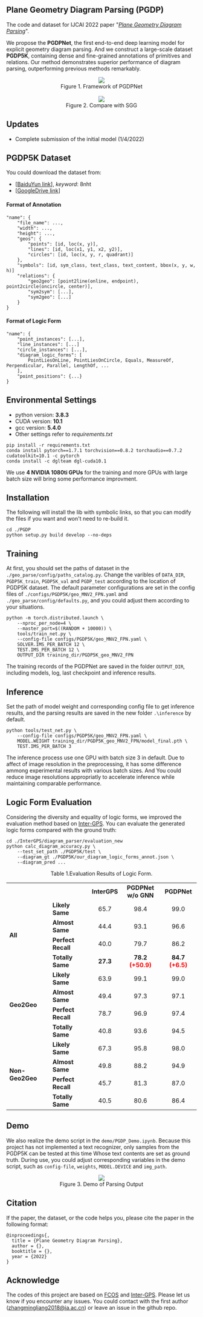## Plane Geometry Diagram Parsing (PGDP)

The code and dataset for IJCAI 2022 paper "[*Plane Geometry Diagram Parsing*]()".

We propose the **PGDPNet**, the first end-to-end deep learning model for explicit geometry diagram parsing. And we construct a large-scale dataset **PGDP5K**, containing dense and fine-grained annotations of primitives and relations. Our method demonstrates superior performance of diagram parsing, outperforming previous methods remarkably.
<div align=center>
	<img src="framework.png">
	
</div>
<div align=center>
	Figure 1. Framework of PGDPNet
</div>
</br>
<div align=center>
	<img src="compare.png">
</div>
<div align=center>
	Figure 2. Compare with SGG
</div>

## Updates

- Complete submission of the initial model (1/4/2022)

## PGDP5K Dataset
You could download the dataset from:
- [[BaiduYun link](https://pan.baidu.com/s/1GWqjq-IuQNal_Veo3p4RzQ?pwd=8nht)], _keyword_: 8nht
- [[GoogleDrive link](https://drive.google.com/file/d/1KDB2EdXG3NsbkY7jAg2U2NJVJtEeMwR7/view?usp=sharing)]
#### Format of Annotation
```
"name": {
    "file_name": ...,
    "width": ...,
    "height": ...,
    "geos": {
        "points": [id, loc(x, y)], 
        "lines": [id, loc(x1, y1, x2, y2)],
        "circles": [id, loc(x, y, r, quadrant)]           
    },
    "symbols": [id, sym_class, text_class, text_content, bbox(x, y, w, h)]
    "relations": {
        "geo2geo": [point2line(online, endpoint), point2circle(oncircle, center)],
        "sym2sym": [...],
        "sym2geo": [...]
    }
}
```
#### Format of Logic Form
```
"name": {
    "point_instances": [...],
    "line_instances": [...]
    "circle_instances": [...],
    "diagram_logic_forms": [
        PointLiesOnLine, PointLiesOnCircle, Equals, MeasureOf, Perpendicular, Parallel, LengthOf, ...
    ],
    "point_positions": {...}
}
```
## Environmental Settings
- python version: **3.8.3**
- CUDA version: **10.1**
- gcc version: **5.4.0**
- Other settings refer to *requirements.txt*
```
pip install -r requirements.txt
conda install pytorch==1.7.1 torchvision==0.8.2 torchaudio==0.7.2 cudatoolkit=10.1 -c pytorch
conda install -c dglteam dgl-cuda10.1
```

We use **4 NVIDIA 1080ti GPUs** for the training and more GPUs with large batch size will bring some performance improvment.

## Installation

The following will install the lib with symbolic links, so that you can modify the files if you want and won't need to re-build it.
```
cd ./PGDP
python setup.py build develop --no-deps
```

## Training

At first, you should set the paths of dataset in the `./geo_parse/config/paths_catalog.py`. Change the varibles of `DATA_DIR`, `PGDP5K_train`, `PGDP5K_val` and `PGDP_test` according to the location of PGDP5K dataset. The default parameter configurations are set in the config files of `./configs/PGDP5K/geo_MNV2_FPN.yaml` and `./geo_parse/config/defaults.py`, and you could adjust them according to your situations.

```
python -m torch.distributed.launch \
    --nproc_per_node=4 \
    --master_port=$((RANDOM + 10000)) \
    tools/train_net.py \
    --config-file configs/PGDP5K/geo_MNV2_FPN.yaml \
    SOLVER.IMS_PER_BATCH 12 \
    TEST.IMS_PER_BATCH 12 \
    OUTPUT_DIR training_dir/PGDP5K_geo_MNV2_FPN
```
The training records of the PGDPNet are saved in the folder `OUTPUT_DIR`, including models, log, last checkpoint and inference results.  

## Inference

Set the path of model weight and corresponding config file to get inference results, and the parsing results are saved in the new folder `.\inference` by default.

```
python tools/test_net.py \
    --config-file configs/PGDP5K/geo_MNV2_FPN.yaml \
    MODEL.WEIGHT training_dir/PGDP5K_geo_MNV2_FPN/model_final.pth \
    TEST.IMS_PER_BATCH 3
```
The inference process use one GPU with batch size 3 in default. Due to affect of image resolution in the preprocessing, it has some difference ammong experimental results with various batch sizes. And You could reduce image resolutions appropriatly to accelerate inference while maintaining comparable performance.

## Logic Form Evaluation

Considering the diversity and equality of logic forms, we improved the evaluation method based on [Inter-GPS](https://github.com/lupantech/InterGPS). You can evaluate the generated logic forms compared with the ground truth:

```
cd ./InterGPS/diagram_parser/evaluation_new
python calc_diagram_accuracy.py \ 
    --test_set_path ./PGDP5K/test \ 
    --diagram_gt ./PGDP5K/our_diagram_logic_forms_annot.json \ 
    --diagram_pred ...
```

<div align=center>
	Table 1.Evaluation Results of Logic Form.
</div>
<table align="center">
	<tr>
        <td colspan="2"></td>
	    <td align="center"><b>InterGPS</b></td>
	    <td align="center"><b>PGDPNet<br>w/o GNN</b></td>
	    <td align="center"><b>PGDPNet</b></td>  
	</tr>
    <tr>
        <td rowspan="4"><b>All</b></td>
        <td><b>Likely Same</b></td>
	    <td align="center">65.7</td>
	    <td align="center">98.4</td>
	    <td align="center">99.0</td>  
	</tr>
    <tr>
        <td><b>Almost Same</b></td>
	    <td align="center">44.4</td>
	    <td align="center">93.1</td>
	    <td align="center">96.6</td>  
	</tr>
    <tr>
        <td><b>Perfect Recall</b></td>
	    <td align="center">40.0</td>
	    <td align="center">79.7</td>
	    <td align="center">86.2</td>  
	</tr>
    <tr>
        <td><b>Totally Same</b></td>
	    <td align="center"><b>27.3</b></td>
	    <td align="center"><b>78.2<font color='red'> (+50.9) </font></b></td>
	    <td align="center"><b>84.7<font color='red'> (+6.5) </font></b></td>  
	</tr>
      <tr>
        <td rowspan="4"><b>Geo2Geo</b></td>
        <td><b>Likely Same</b></td>
        <td align="center">63.9</td>
	    <td align="center">99.1</td>
	    <td align="center">99.0</td>
	</tr>
    <tr>
        <td><b>Almost Same</b></td>
        <td align="center">49.4</td>
	    <td align="center">97.3</td>
	    <td align="center">97.1</td>   
	</tr>
    <tr>
        <td><b>Perfect Recall</b></td>
	    <td align="center">78.7</td>
	    <td align="center">96.9</td>
	    <td align="center">97.4</td>  
	</tr>
    <tr>
        <td><b>Totally Same</b></td>
	    <td align="center">40.8</td>
	    <td align="center">93.6</td>
	    <td align="center">94.5</td>  
	</tr>
      <tr>
        <td rowspan="4"><b>Non-Geo2Geo</b></td>
        <td><b>Likely Same</b></td>
	    <td align="center">67.3</td>
	    <td align="center">95.8</td>
	    <td align="center">98.0</td>  
	</tr>
    <tr>
        <td><b>Almost Same</b></td>
	    <td align="center">49.8</td>
	    <td align="center">88.2</td>
	    <td align="center">94.9</td>  
	</tr>
    <tr>
        <td><b>Perfect Recall</b></td>
	    <td align="center">45.7</td>
	    <td align="center">81.3</td>
	    <td align="center">87.0</td>  
	</tr>
    <tr>
        <td><b>Totally Same</b></td>
	    <td align="center">40.5</td>
	    <td align="center">80.6</td>
	    <td align="center">86.4</td>  
	</tr>
</table>

## Demo
We also realize the demo script in the `demo/PGDP_Demo.ipynb`. Because this project has not implemented a text recognizer, only samples from the PGDP5K can be tested at this time Whose text contents are set as ground truth. During use, you could adjust corresponding variables in the demo script, such as `config-file`, `weights`, `MODEL.DEVICE` and `img_path`.
<div align=center>
	<img src="demo.png">
</div>
<div align=center>
	Figure 3. Demo of Parsing Output
</div>

## Citation

If the paper, the dataset, or the code helps you, please cite the paper in the following format:
```
@inproceedings{,
  title = {Plane Geometry Diagram Parsing},
  author = {},
  booktitle = {},
  year = {2022}
}
```


## Acknowledge
The codes of this project are based on [FCOS](https://github.com/tianzhi0549/FCOS/) and [Inter-GPS](https://github.com/lupantech/InterGPS). Please let us know if you encounter any issues. You could contact with the first author (zhangmingliang2018@ia.ac.cn) or leave an issue in the github repo.
